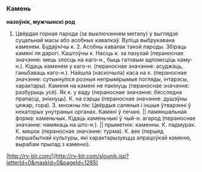 ### Камень
**назоўнік, мужчынскі род**

1. Цвёрдая горная парода (за выключэннем металу) у выглядзе суцальнай масы або асобных кавалкаў. Вуліца выбрукавана каменем. Будаўнічы к. 2. Асобны кавалак такой пароды. Збіраць камяні ля дарогі. Каштоўны к. Насіць к. за пазухай (пераноснае значэнне: мець злосць на каго-н., быць гатовым адпомсціць каму-н.). Кідаць каменем у каго-н. (пераноснае значэнне: асуджаць, ганьбаваць каго-н.). Найшла (наскочыла) каса на к. (пераноснае значэнне: сутыкнуліся розныя непрымірымыя погляды, інтарэсы, характары). Каменя на камені не пакінуць (пераноснае значэнне: разбурыць усё). Як к. у ваду (пераноснае значэнне: бясследна прапасці, знікнуць). К. на сэрцы (пераноснае значэнне: душэўны цяжар, гора). 3. множны лік: Цвёрдыя саляныя і іншыя ўтварэнні ў некаторых унутраных органах. Камяні ў печані. || памяншальная форма: каменьчык. Кідаць каменьчыкі ў чый-н. агарод (пераноснае значэнне: намякаць на што-н.). || прыметнік: каменны. К. падмурак. К. мяшок (пераноснае значэнне: турма). К. век (перыяд першабытнай культуры, які характарызуецца апрацоўкай каменю, вырабам прылад з каменю).

<a rel="author">[http://rv-blr.com/](http://rv-blr.com/slounik.jsp?letterId=0&maskId=0&pageId=1285)</a>
